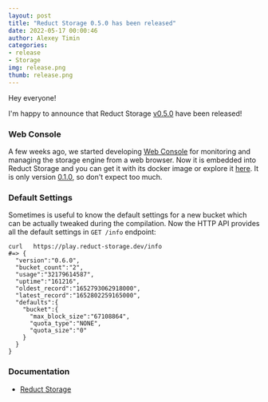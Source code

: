```yaml
---
layout: post 
title: "Reduct Storage 0.5.0 has been released"
date: 2022-05-17 00:00:46 
author: Alexey Timin 
categories:
- release
- Storage
img: release.png
thumb: release.png
---
```

Hey everyone!

I'm happy to announce that Reduct Storage [v0.5.0](https://github.com/reduct-storage/reduct-storage/releases/tag/v0.5.0)
have been released!

### Web Console

A few weeks ago, we started developing [Web Console](https://github.com/reduct-storage/web-console)
for monitoring and managing the storage engine from a web browser. Now it is embedded into Reduct Storage and you can get it 
with its docker image or explore it [here](https://play.reduct-storage.dev). It is only version 
[0.1.0](https://github.com/reduct-storage/web-console/releases/tag/v0.1.0), so don't expect too much.

<!--more-->

### Default Settings

Sometimes is useful to know the default settings for a new bucket which can be actually tweaked during the compilation.
Now the HTTP API provides all the default settings in `GET /info` endpoint:

```shell
curl   https://play.reduct-storage.dev/info
#=> {
  "version":"0.6.0",
  "bucket_count":"2",
  "usage":"32179614587",
  "uptime":"161216",
  "oldest_record":"1652793062918000",
  "latest_record":"1652802259165000",
  "defaults":{
    "bucket":{
      "max_block_size":"67108864",
      "quota_type":"NONE",
      "quota_size":"0"
    }
  }
}
```


### Documentation

* [Reduct Storage][1]

[1]:https://docs.reduct-storage.dev
